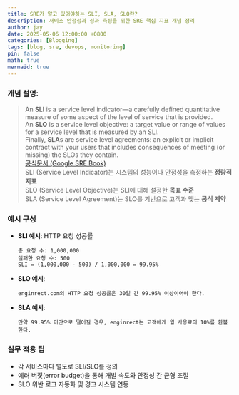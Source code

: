 ```yaml
---
title: SRE가 알고 있어야하는 SLI, SLA, SLO란?
description: 서비스 안정성과 성과 측정을 위한 SRE 핵심 지표 개념 정리
author: jay
date: 2025-05-06 12:00:00 +0800
categories: [Blogging]
tags: [blog, sre, devops, monitoring]
pin: false
math: true
mermaid: true
---
```


### 개념 설명:
> An **SLI** is a service level indicator—a carefully defined quantitative measure of some aspect of the level of service that is provided. \
> An **SLO** is a service level objective: a target value or range of values for a service level that is measured by an SLI. \
> Finally, **SLA**s are service level agreements: an explicit or implicit contract with your users that includes consequences of meeting (or missing) the SLOs they contain. \
> [공식문서 (Google SRE Book)](https://sre.google/sre-book/service-level-objectives/) \
> SLI (Service Level Indicator)는 시스템의 성능이나 안정성을 측정하는 **정량적 지표**   
> SLO (Service Level Objective)는 SLI에 대해 설정한 **목표 수준**  
> SLA (Service Level Agreement)는 SLO를 기반으로 고객과 맺는 **공식 계약**  




### 예시 구성
- **SLI 예시**: HTTP 요청 성공률
  ```text
  총 요청 수: 1,000,000  
  실패한 요청 수: 500  
  SLI = (1,000,000 - 500) / 1,000,000 = 99.95%
  ```
- **SLO 예시**:
  ```
  enginrect.com의 HTTP 요청 성공률은 30일 간 99.95% 이상이어야 한다.
  ```
- **SLA 예시**:
  ```
  만약 99.95% 미만으로 떨어질 경우, enginrect는 고객에게 월 사용료의 10%를 환불한다.
  ```

### 실무 적용 팁
- 각 서비스마다 별도로 SLI/SLO를 정의
- 에러 버짓(error budget)을 통해 개발 속도와 안정성 간 균형 조절
- SLO 위반 로그 자동화 및 경고 시스템 연동